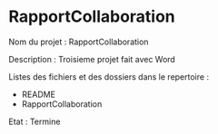 # RapportCollaboration

Nom du projet : RapportCollaboration

Description : Troisieme projet fait avec Word



Listes des fichiers et des dossiers dans le repertoire : 

* README
* RapportCollaboration

Etat : Termine